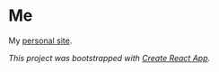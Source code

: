 # Me

My [personal site](https://jacogrande.github.io/me).

*This project was bootstrapped with [Create React App](https://github.com/facebook/create-react-app).*

